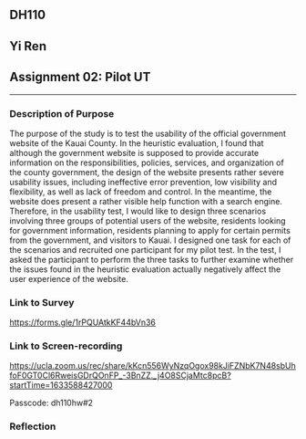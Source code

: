 ## DH110 
## Yi Ren
## Assignment 02: Pilot UT
---
### Description of Purpose 
The purpose of the study is to test the usability of the official government website of the Kauai County. In the heuristic evaluation, I found that although the government website is supposed to provide accurate information on the responsibilities, policies, services, and organization of the county government, the design of the website presents rather severe usability issues, including ineffective error prevention, low visibility and flexibility, as well as lack of freedom and control. In the meantime, the website does present a rather visible help function with a search engine. Therefore, in the usability test, I would like to design three scenarios involving three groups of potential users of the website, residents looking for government information, residents planning to apply for certain permits from the government, and visitors to Kauai. I designed one task for each of the scenarios and recruited one participant for my pilot test. In the test, I asked the participant to perform the three tasks to further examine whether the issues found in the heuristic evaluation actually negatively affect the user experience of the website. 



### Link to Survey
https://forms.gle/1rPQUAtkKF44bVn36

### Link to Screen-recording 
https://ucla.zoom.us/rec/share/kKcn556WyNzqOgox98kJiFZNbK7N48sbUhfoF0GT0Cl6RweisGDrQOnFP_-3BnZZ._j4O8SCjaMtc8pcB?startTime=1633588427000 

Passcode: dh110hw#2

### Reflection

